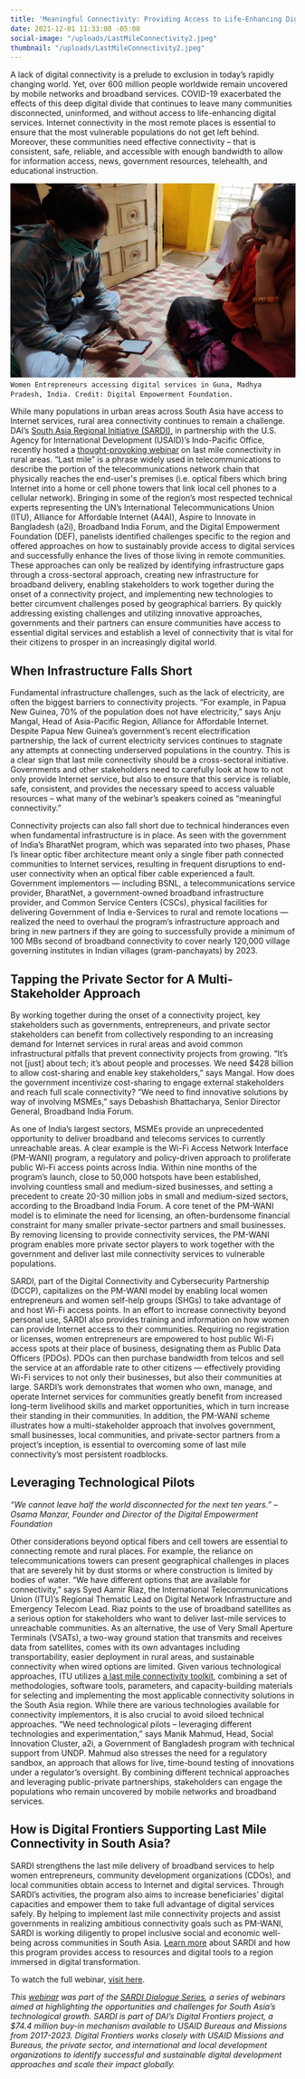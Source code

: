 ```yaml
---
title: 'Meaningful Connectivity: Providing Access to Life-Enhancing Digital Services'
date: 2021-12-01 11:33:00 -05:00
social-image: "/uploads/LastMileConnectivity2.jpeg"
thumbnail: "/uploads/LastMileConnectivity2.jpeg"
---
```


A lack of digital connectivity is a prelude to exclusion in today’s rapidly changing world. Yet, over 600 million people worldwide remain uncovered by mobile networks and broadband services. COVID-19 exacerbated the effects of this deep digital divide that continues to leave many communities disconnected, uninformed, and without access to life-enhancing digital services. Internet connectivity in the most remote places is essential to ensure that the most vulnerable populations do not get left behind. Moreover, these communities need effective connectivity – that is consistent, safe, reliable, and accessible with enough bandwidth to allow for information access, news, government resources, telehealth, and educational instruction.

![LastMileConnectivity2.jpeg](/uploads/LastMileConnectivity2.jpeg)`Women Entrepreneurs accessing digital services in Guna, Madhya Pradesh, India. Credit: Digital Empowerment Foundation.`

<!--more-->

While many populations in urban areas across South Asia have access to Internet services, rural area connectivity continues to remain a challenge. DAI’s [South Asia Regional Initiative (SARDI),](https://www.usaid.gov/digital-development/sardi-factsheet) in partnership with the U.S. Agency for International Development (USAID)’s Indo-Pacific Office, recently hosted a [thought-provoking webinar](https://www.youtube.com/watch?v=yYsZkuPcetI&t=3762s) on last mile connectivity in rural areas. “Last mile” is a phrase widely used in telecommunications to describe the portion of the telecommunications network chain that physically reaches the end-user's premises (i.e. optical fibers which bring Internet into a home or cell phone towers that link local cell phones to a cellular network). Bringing in some of the region’s most respected technical experts representing the UN’s International Telecommunications Union (ITU), Alliance for Affordable Internet (A4AI), Aspire to Innovate in Bangladesh (a2i), Broadband India Forum, and the Digital Empowerment Foundation (DEF), panelists identified challenges specific to the region and offered approaches on how to sustainably provide access to digital services and successfully enhance the lives of those living in remote communities. These approaches can only be realized by identifying infrastructure gaps through a cross-sectoral approach, creating new infrastructure for broadband delivery, enabling stakeholders to work together during the onset of a connectivity project, and implementing new technologies to better circumvent challenges posed by geographical barriers. By quickly addressing existing challenges and utilizing innovative approaches, governments and their partners can ensure communities have access to essential digital services and establish a level of connectivity that is vital for their citizens to prosper in an increasingly digital world.

## When Infrastructure Falls Short

Fundamental infrastructure challenges, such as the lack of electricity, are often the biggest barriers to connectivity projects. “For example, in Papua New Guinea, 70% of the population does not have electricity,” says Anju Mangal, Head of Asia-Pacific Region, Alliance for Affordable Internet. Despite Papua New Guinea’s government’s recent electrification partnership, the lack of current electricity services continues to stagnate any attempts at connecting underserved populations in the country. This is a clear sign that last mile connectivity should be a cross-sectoral initiative. Governments and other stakeholders need to carefully look at how to not only provide Internet service, but also to ensure that this service is reliable, safe, consistent, and provides the necessary speed to access valuable resources – what many of the webinar’s speakers coined as “meaningful connectivity.”

Connectivity projects can also fall short due to technical hinderances even when fundamental infrastructure is in place. As seen with the government of India’s BharatNet program, which was separated into two phases, Phase I’s linear optic fiber architecture meant only a single fiber path connected communities to Internet services, resulting in frequent disruptions to end-user connectivity when an optical fiber cable experienced a fault. Government implementors — including BSNL, a telecommunications service provider, BharatNet, a government-owned broadband infrastructure provider, and Common Service Centers (CSCs), physical facilities for delivering Government of India e-Services to rural and remote locations — realized the need to overhaul the program’s infrastructure approach and bring in new partners if they are going to successfully provide a minimum of 100 MBs second of broadband connectivity to cover nearly 120,000 village governing institutes in Indian villages (gram-panchayats) by 2023.

## Tapping the Private Sector for A Multi-Stakeholder Approach

By working together during the onset of a connectivity project, key stakeholders such as governments, entrepreneurs, and private sector stakeholders can benefit from collectively responding to an increasing demand for Internet services in rural areas and avoid common infrastructural pitfalls that prevent connectivity projects from growing. “It’s not \[just\] about tech; it’s about people and processes. We need $428 billion to allow cost-sharing and enable key stakeholders,” says Mangal. How does the government incentivize cost-sharing to engage external stakeholders and reach full scale connectivity? “We need to find innovative solutions by way of involving MSMEs,” says Debashish Bhattacharya, Senior Director General, Broadband India Forum.

As one of India’s largest sectors, MSMEs provide an unprecedented opportunity to deliver broadband and telecoms services to currently unreachable areas. A clear example is the Wi-Fi Access Network Interface (PM-WANI) program, a regulatory and policy-driven approach to proliferate public Wi-Fi access points across India. Within nine months of the program’s launch, close to 50,000 hotspots have been established, involving countless small and medium-sized businesses, and setting a precedent to create 20-30 million jobs in small and medium-sized sectors, according to the Broadband India Forum. A core tenet of the PM-WANI model is to eliminate the need for licensing, an often-burdensome financial constraint for many smaller private-sector partners and small businesses. By removing licensing to provide connectivity services, the PM-WANI program enables more private sector players to work together with the government and deliver last mile connectivity services to vulnerable populations.

SARDI, part of the Digital Connectivity and Cybersecurity Partnership (DCCP), capitalizes on the PM-WANI model by enabling local women entrepreneurs and women self-help groups (SHGs) to take advantage of and host Wi-Fi access points. In an effort to increase connectivity beyond personal use, SARDI also provides training and information on how women can provide Internet access to their communities. Requiring no registration or licenses, women entrepreneurs are empowered to host public Wi-Fi access spots at their place of business, designating them as Public Data Officers (PDOs). PDOs can then purchase bandwidth from telcos and sell the service at an affordable rate to other citizens — effectively providing Wi-Fi services to not only their businesses, but also their communities at large. SARDI’s work demonstrates that women who own, manage, and operate Internet services for communities greatly benefit from increased long-term livelihood skills and market opportunities, which in turn increase their standing in their communities. In addition, the PM-WANI scheme illustrates how a multi-stakeholder approach that involves government, small businesses, local communities, and private-sector partners from a project’s inception, is essential to overcoming some of last mile connectivity’s most persistent roadblocks.

## Leveraging Technological Pilots

*“We cannot leave half the world disconnected for the next ten years.” – Osama Manzar, Founder and Director of the Digital Empowerment Foundation*

Other considerations beyond optical fibers and cell towers are essential to connecting remote and rural places. For example, the reliance on telecommunications towers can present geographical challenges in places that are severely hit by dust storms or where construction is limited by bodies of water. “We have different options that are available for connectivity,” says Syed Aamir Riaz, the International Telecommunications Union (ITU)’s Regional Thematic Lead on Digital Network Infrastructure and Emergency Telecom Lead. Riaz points to the use of broadband satellites as a serious option for stakeholders who want to deliver last-mile services to unreachable communities. As an alternative, the use of Very Small Aperture Terminals (VSATs), a two-way ground station that transmits and receives data from satellites, comes with its own advantages including transportability, easier deployment in rural areas, and sustainable connectivity when wired options are limited. Given various technological approaches, ITU utilizes [a last mile connectivity toolkit](https://www.itu.int/en/ITU-D/Regional-Presence/AsiaPacific/Documents/Events/2021/LMC/LMC%20-ASP%20.pdf), combining a set of methodologies, software tools, parameters, and capacity-building materials for selecting and implementing the most applicable connectivity solutions in the South Asia region. While there are various technologies available for connectivity implementors, it is also crucial to avoid siloed technical approaches. “We need technological pilots – leveraging different technologies and experimentation,” says Manik Mahmud, Head, Social Innovation Cluster, a2i, a Government of Bangladesh program with technical support from UNDP. Mahmud also stresses the need for a regulatory sandbox, an approach that allows for live, time-bound testing of innovations under a regulator’s oversight. By combining different technical approaches and leveraging public-private partnerships, stakeholders can engage the populations who remain uncovered by mobile networks and broadband services.

## How is Digital Frontiers Supporting Last Mile Connectivity in South Asia?

SARDI strengthens the last mile delivery of broadband services to help women entrepreneurs, community development organizations (CDOs), and local communities obtain access to Internet and digital services. Through SARDI’s activities, the program also aims to increase beneficiaries’ digital capacities and empower them to take full advantage of digital services safely. By helping to implement last mile connectivity projects and assist governments in realizing ambitious connectivity goals such as PM-WANI, SARDI is working diligently to propel inclusive social and economic well-being across communities in South Asia. [Learn more](https://www.usaid.gov/digital-development/sardi-factsheet) about SARDI and how this program provides access to resources and digital tools to a region immersed in digital transformation.

To watch the full webinar, [visit here](https://www.youtube.com/watch?v=yYsZkuPcetI&t=4366s).

*This [webinar](https://www.youtube.com/watch?v=yYsZkuPcetI&t=3762s) was part of the [SARDI Dialogue Series](https://app.livestorm.co/usaid/sardi), a series of webinars aimed at highlighting the opportunities and challenges for South Asia’s technological growth. SARDI is part of DAI’s Digital Frontiers project, a $74.4 million buy-in mechanism available to USAID Bureaus and Missions from 2017-2023. Digital Frontiers works closely with USAID Missions and Bureaus, the private sector, and international and local development organizations to identify successful and sustainable digital development approaches and scale their impact globally.*